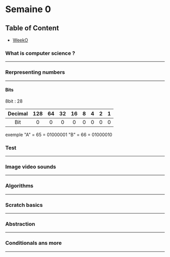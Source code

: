 
# Semaine 0

## Table of Content

- [WeekO](https://cs50.harvard.edu/x/2022/notes/0/)


### What is computer science ?

---

### Rerpresenting numbers

---

#### Bits

8bit : 28

| Decimal | 128 | 64 | 32 | 16 | 8 | 4 | 2 | 1 | 
| :--: | :-: | :-: | :-: | :-: | :-: | :-: | :-: | :-: |
| Bit | 0 | 0 | 0 | 0 | 0 | 0 | 0 | 0 | 

 exemple 
 "A" = 65 = 01000001
 "B" = 66 = 01000010


### Test

---

### Image video sounds

---

### Algorithms

---

### Scratch basics

---

### Abstraction

---

### Conditionals ans more 

---


